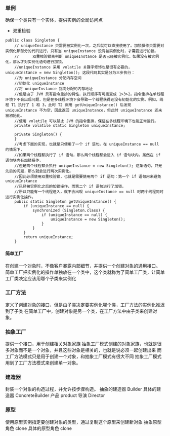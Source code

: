 ### 单例
确保一个类只有一个实体，提供实例的全局访问点
- 双重检验
```$xslt
public class Singleton {
    // uniqueInstance 只需要被实例化一次，之后就可以直接使用了。加锁操作只需要对实例化那部分的代码进行，只有当 uniqueInstance 没有被实例化时，才需要进行加锁。
    //      双重校验锁先判断 uniqueInstance 是否已经被实例化，如果没有被实例化，那么才对实例化语句进行加锁。
    //uniqueInstance 采用 volatile 关键字修饰也是很有必要的， uniqueInstance = new Singleton(); 这段代码其实是分为三步执行：
    //为 uniqueInstance 分配内存空间
    //初始化 uniqueInstance
    //将 uniqueInstance 指向分配的内存地址
    //但是由于 JVM 具有指令重排的特性，执行顺序有可能变成 1>3>2。指令重排在单线程环境下不会出现问题，但是在多线程环境下会导致一个线程获得还没有初始化的实例。例如，线程 T1 执行了 1 和 3，此时 T2 调用 getUniqueInstance() 后发现 uniqueInstance 不为空，因此返回 uniqueInstance，但此时 uniqueInstance 还未被初始化。
    //使用 volatile 可以禁止 JVM 的指令重排，保证在多线程环境下也能正常运行。
    private volatile static Singleton uniqueInstance;

    private Singleton() {
    }
    //考虑下面的实现，也就是只使用了一个 if 语句。在 uniqueInstance == null 的情况下，
    //如果两个线程都执行了 if 语句，那么两个线程都会进入 if 语句块内。虽然在 if 语句块内有加锁操作，
    //但是两个线程都会执行 uniqueInstance = new Singleton(); 这条语句，只是先后的问题，那么就会进行两次实例化。
    //因此必须使用双重校验锁，也就是需要使用两个 if 语句：第一个 if 语句用来避免 uniqueInstance 
    //已经被实例化之后的加锁操作，而第二个 if 语句进行了加锁，
    //所以只能有一个线程进入，就不会出现 uniqueInstance == null 时两个线程同时进行实例化操作。
    public static Singleton getUniqueInstance() {
        if (uniqueInstance == null) {
            synchronized (Singleton.class) {
                if (uniqueInstance == null) {
                    uniqueInstance = new Singleton();
                }
            }
        }
        return uniqueInstance;
    }

```
#### 简单工厂
在创建一个对象时，不像客户暴露内部细节，并提供一个创建对象的通用接口。
简单工厂把实例化的操作单独放在一个类中，这个类就称为了简单工厂类，让简单工厂类决定应该用哪个子类来实例化

### 工厂方法
定义了创建对象的接口，但是由子类决定要实例化哪个类，工厂方法的实例化推迟到了子类
在简单工厂中，创建对象是另一个类，在工厂方法中由子类来创建对象。

### 抽象工厂
提供一个接口，用于创建相关对象家族
抽象工厂模式创建的对象家族，也就是很多对象而不是一个对象，并且这些对象是相关的，也就是说必须一起创建出来
而工厂方法模式只是用于创建一个对象，和抽象工厂模式有很大不同
抽象工厂模式用到了工厂方法模式来创建单一对象。

### 建造器
封装一个对象的构造过程，并允许按步骤构造。
抽象的建造器  Builder
具体的建造器  ConcreteBuilder
产品 product
导演 Director
### 原型
使用原型实例指定要创建对象的类型，通过复制这个原型来创建新对象
抽象原型角色  clone
具体的原型角色 clone
